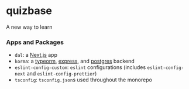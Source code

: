 # quizbase

A new way to learn

### Apps and Packages

- `dal`: a [Next.js](https://nextjs.org) app
- `korma`: a [typeorm](https://typeorm.io/), [express](https://expressjs.com/), and [postgres](https://www.postgresql.org/) backend
- `eslint-config-custom`: `eslint` configurations (includes `eslint-config-next` and `eslint-config-prettier`)
- `tsconfig`: `tsconfig.json`s used throughout the monorepo
